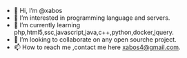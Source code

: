 - 👋 Hi, I’m @xabos
- 👀 I’m interested in programming language and servers.
- 🌱 I’m currently learning php,html5,ssc,javascript,java,c++,python,docker,jquery.
- 💞️ I’m looking to collaborate on any open sourche project.
- 📫 How to reach me ,contact me here xabos4@gmail.com.

<!---
xabos/xabos is a ✨ special ✨ repository because its `README.md` (this file) appears on your GitHub profile.
You can click the Preview link to take a look at your changes.
--->
